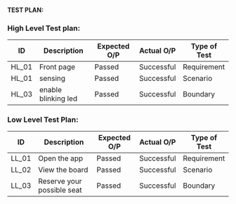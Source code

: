 
#### TEST PLAN:
### High Level Test plan:
| ID    | Description                             | Expected O/P | Actual O/P | Type of Test |
|-------|-----------------------------------------| ------------ | ---------- | ------------ |
| HL_01  |Front page                   |  Passed   | Successful   |Requirement |
| HL_01  |sensing                          |   Passed     | Successful     | Scenario|
| HL_03  |enable blinking led             | Passed     |Successful    | Boundary   |


### Low Level Test Plan:
| ID    | Description           | Expected O/P | Actual O/P | Type of Test | 
|-------|-----------------------| ------------ | -----------| ------------ |
| LL_01  |Open the app           |   Passed    |    Successful  | Requirement  |
| LL_02  |View the board| Passed        |    Successful | Scenario     |
| LL_03  |Reserve your possible seat     |  Passed      | Successful  | Boundary     |

